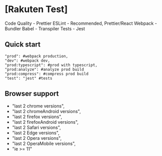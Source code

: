 # [Rakuten Test]

Code Quality - Prettier
ESLint - Recommended, Prettier/React
Webpack - Bundler
Babel - Transpiler
Tests - Jest

## Quick start

```
"prod": #webpack production,
"dev": #webpack dev,
"prod:typescript": #prod with typescript,
"prod:analyze": #analyze prod build
"prod:compress": #compress prod build
"test": "jest" #tests

```

## Browser support

-   "last 2 chrome versions",
-   "last 2 chromeAndroid versions",
-   "last 2 firefox versions",
-   "last 2 firefoxAndroid versions",
-   "last 2 Safari versions",
-   "last 2 Edge versions",
-   "last 2 Opera versions",
-   "last 2 OperaMobile versions",
-   "ie >= 11"

